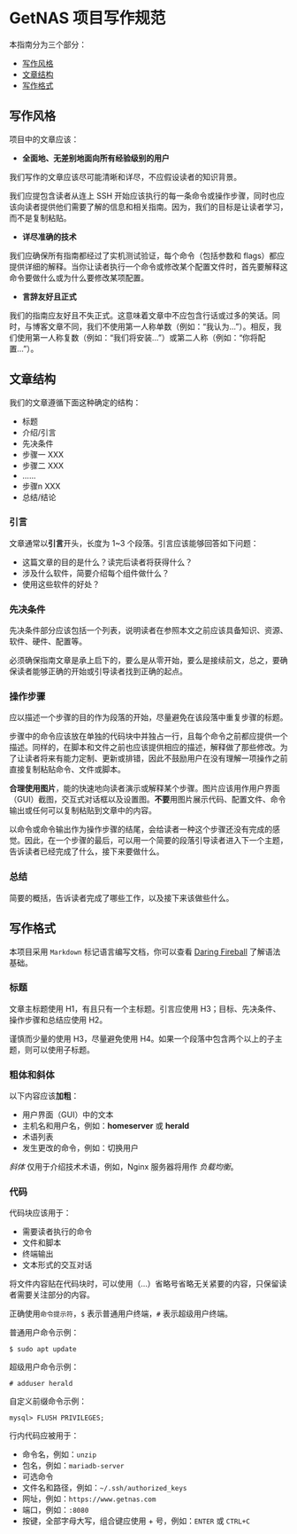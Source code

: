 # GetNAS 项目写作规范

本指南分为三个部分：

* [写作风格](##写作风格)
* [文章结构](##文章结构)
* [写作格式](##写作格式)

## 写作风格

项目中的文章应该：

* **全面地、无差别地面向所有经验级别的用户**

我们写作的文章应该尽可能清晰和详尽，不应假设读者的知识背景。

我们应提包含读者从连上 SSH 开始应该执行的每一条命令或操作步骤，同时也应该向读者提供他们需要了解的信息和相关指南。因为，我们的目标是让读者学习，而不是复制粘贴。

* **详尽准确的技术**

我们应确保所有指南都经过了实机测试验证，每个命令（包括参数和 flags）都应提供详细的解释。当你让读者执行一个命令或修改某个配置文件时，首先要解释这命令要做什么或为什么要修改某项配置。

* **言辞友好且正式**

我们的指南应友好且不失正式。这意味着文章中不应包含行话或过多的笑话。同时，与博客文章不同，我们不使用第一人称单数（例如：“我认为...”）。相反，我们使用第一人称复数（例如：“我们将安装...”）或第二人称（例如：“你将配置...”）。

## 文章结构

我们的文章遵循下面这种确定的结构：

* 标题
* 介绍/引言
* 先决条件
* 步骤一 XXX
* 步骤二 XXX
* ......
* 步骤n XXX
* 总结/结论

### 引言

文章通常以**引言**开头，长度为 1~3 个段落。引言应该能够回答如下问题：

* 这篇文章的目的是什么？读完后读者将获得什么？
* 涉及什么软件，简要介绍每个组件做什么？
* 使用这些软件的好处？

### 先决条件

先决条件部分应该包括一个列表，说明读者在参照本文之前应该具备知识、资源、软件、硬件、配置等。

必须确保指南文章是承上启下的，要么是从零开始，要么是接续前文，总之，要确保读者能够正确的开始或引导读者找到正确的起点。

### 操作步骤

应以描述一个步骤的目的作为段落的开始，尽量避免在该段落中重复步骤的标题。

步骤中的命令应该放在单独的代码块中并独占一行，且每个命令之前都应提供一个描述。同样的，在脚本和文件之前也应该提供相应的描述，解释做了那些修改。为了让读者将来有能力定制、更新或排错，因此不鼓励用户在没有理解一项操作之前直接复制粘贴命令、文件或脚本。

**合理使用图片**，能的快速地向读者演示或解释某个步骤。图片应该用作用户界面（GUI）截图，交互式对话框以及设置图。**不要**用图片展示代码、配置文件、命令输出或任何可以复制粘贴到文章中的内容。

以命令或命令输出作为操作步骤的结尾，会给读者一种这个步骤还没有完成的感觉。因此，在一个步骤的最后，可以用一个简要的段落引导读者进入下一个主题，告诉读者已经完成了什么，接下来要做什么。

### 总结

简要的概括，告诉读者完成了哪些工作，以及接下来该做些什么。

## 写作格式

本项目采用 `Markdown` 标记语言编写文档，你可以查看 [Daring Fireball](https://daringfireball.net/projects/markdown/syntax) 了解语法基础。

### 标题

文章主标题使用 H1，有且只有一个主标题。引言应使用 H3；目标、先决条件、操作步骤和总结应使用 H2。

谨慎而少量的使用 H3，尽量避免使用 H4。如果一个段落中包含两个以上的子主题，则可以使用子标题。

### 粗体和斜体

以下内容应该**加粗**：

* 用户界面（GUI）中的文本
* 主机名和用户名，例如：**homeserver** 或 **herald**
* 术语列表
* 发生更改的命令，例如：切换用户

*斜体* 仅用于介绍技术术语，例如，Nginx 服务器将用作 *负载均衡*。

### 代码

代码块应该用于：

* 需要读者执行的命令
* 文件和脚本
* 终端输出
* 文本形式的交互对话

将文件内容贴在代码块时，可以使用（...）省略号省略无关紧要的内容，只保留读者需要关注部分的内容。

正确使用`命令提示符`，`$` 表示普通用户终端，`#` 表示超级用户终端。

普通用户命令示例：

```
$ sudo apt update
```

超级用户命令示例：

```
# adduser herald
```

自定义前缀命令示例：

```
mysql> FLUSH PRIVILEGES;
```

行内代码应被用于：

* 命令名，例如：`unzip`
* 包名，例如：`mariadb-server`
* 可选命令
* 文件名和路径，例如：`~/.ssh/authorized_keys`
* 网址，例如：`https://www.getnas.com`
* 端口，例如：`:8080`
* 按键，全部字母大写，组合键应使用 + 号，例如：`ENTER` 或 `CTRL+C`